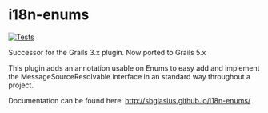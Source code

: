 # i18n-enums

[![Tests](https://github.com/sbglasius/i18n-enums/actions/workflows/gradle-check.yml/badge.svg)](https://github.com/sbglasius/i18n-enums/actions/workflows/gradle-check.yml)

Successor for the Grails 3.x plugin. Now ported to Grails 5.x

This plugin adds an annotation usable on Enums to easy add and implement the MessageSourceResolvable interface in an standard way throughout a project.

Documentation can be found here: http://sbglasius.github.io/i18n-enums/
